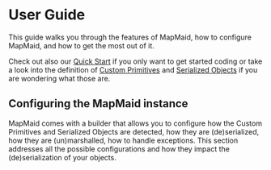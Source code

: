 # User Guide
This guide walks you through the features of MapMaid, how to configure MapMaid, and how to get the most out of it.

Check out also our [Quick Start](QuickStart.md) if you only want to get started coding or take a look into the 
definition of [Custom Primitives](07_Concepts.md#custom-primitives) and 
[Serialized Objects](07_Concepts.md#serialized-objects) if you are wondering what those are.

## Configuring the MapMaid instance
MapMaid comes with a builder that allows you to configure how the Custom Primitives and Serialized Objects are 
detected, how they are (de)serialized, how they are (un)marshalled, how to handle exceptions. This section addresses 
all the possible configurations and how they impact the (de)serialization of your objects. 
